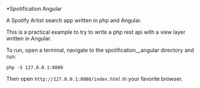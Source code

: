 *Spotification Angular


A Spotify Artist search app written in php and Angular.

This is a practical example to try to write a php rest api with a view layer written in Angular.

To run, open a terminal, navigate to the spotification__angular directory and run:

`php -S 127.0.0.1:8080`

Then open `http://127.0.0.1:8080/index.html` in your favorite browser.
